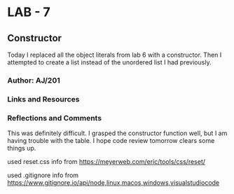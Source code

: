 # LAB - 7 

## Constructor

Today I replaced all the object literals from lab 6 with a constructor. Then I attempted to create a list instead of the unordered list I had previously.  

### Author: AJ/201

### Links and Resources

### Reflections and Comments

This was definitely difficult. I grasped the constructor function well, but I am having trouble with the table.  I hope code review tomorrow clears some things up.

used reset.css info from https://meyerweb.com/eric/tools/css/reset/

used .gitignore info from https://www.gitignore.io/api/node,linux,macos,windows,visualstudiocode